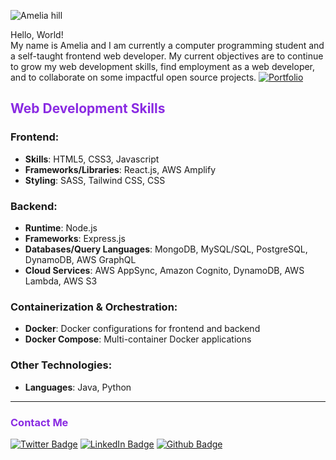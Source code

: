 ![Amelia hill](https://user-images.githubusercontent.com/49414147/147899225-085916eb-4b86-4f24-8345-b9a1de7e02c4.png)

Hello, World!  
My name is Amelia and I am currently a computer programming student and a self-taught frontend web developer. My current objectives are to continue to grow my web development skills, find employment as a web developer, and to collaborate on some impactful open source projects.  [![Portfolio](https://img.shields.io/badge/Portfolio-informational?style=flat&logo=<LOGO_NAME>&logoColor=white&color=blueviolet)](https://ameliahill.me)

## <span style="color:blueviolet">Web Development Skills</span>

### Frontend:
- **Skills**: HTML5, CSS3, Javascript
- **Frameworks/Libraries**: React.js, AWS Amplify
- **Styling**: SASS, Tailwind CSS, CSS

### Backend:
- **Runtime**: Node.js
- **Frameworks**: Express.js
- **Databases/Query Languages**: MongoDB, MySQL/SQL, PostgreSQL, DynamoDB, AWS GraphQL
- **Cloud Services**: AWS AppSync, Amazon Cognito, DynamoDB, AWS Lambda, AWS S3

### Containerization & Orchestration:
- **Docker**: Docker configurations for frontend and backend
- **Docker Compose**: Multi-container Docker applications

### Other Technologies:
- **Languages**: Java, Python

---

### <span style="color:blueviolet">Contact Me</span>

[![Twitter Badge](https://img.shields.io/badge/Twitter-Profile-informational?style=flat&logo=twitter&logoColor=white&color=032896)](https://twitter.com/amehi0index) [![LinkedIn Badge](https://img.shields.io/badge/LinkedIn-Profile-informational?style=flat&logo=linkedin&logoColor=white&color=4db3fd)](https://www.linkedin.com/in/amelia-hill-1648a6227)
[![Github Badge](https://img.shields.io/badge/Github-Profile-informational?style=flat&logo=github&logoColor=white&color=blueviolet)](https://github.com/amehi0index)

